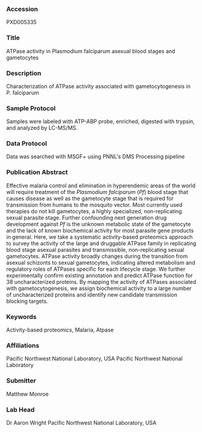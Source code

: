 ### Accession
PXD005335

### Title
ATPase activity in Plasmodium falciparum asexual blood stages and gametocytes

### Description
Characterization of ATPase activity associated with gametocytogenesis in P. falciparum

### Sample Protocol
Samples were labeled with ATP-ABP probe, enriched, digested with trypsin, and analyzed by LC-MS/MS.

### Data Protocol
Data was searched with MSGF+ using PNNL's DMS Processing pipeline

### Publication Abstract
Effective malaria control and elimination in hyperendemic areas of the world will require treatment of the <i>Plasmodium falciparum</i> (<i>Pf</i>) blood stage that causes disease as well as the gametocyte stage that is required for transmission from humans to the mosquito vector. Most currently used therapies do not kill gametocytes, a highly specialized, non-replicating sexual parasite stage. Further confounding next generation drug development against <i>Pf</i> is the unknown metabolic state of the gametocyte and the lack of known biochemical activity for most parasite gene products in general. Here, we take a systematic activity-based proteomics approach to survey the activity of the large and druggable ATPase family in replicating blood stage asexual parasites and transmissible, non-replicating sexual gametocytes. ATPase activity broadly changes during the transition from asexual schizonts to sexual gametocytes, indicating altered metabolism and regulatory roles of ATPases specific for each lifecycle stage. We further experimentally confirm existing annotation and predict ATPase function for 38 uncharacterized proteins. By mapping the activity of ATPases associated with gametocytogenesis, we assign biochemical activity to a large number of uncharacterized proteins and identify new candidate transmission blocking targets.

### Keywords
Activity-based proteomics, Malaria, Atpase

### Affiliations
Pacific Northwest National Laboratory, USA
Pacific Northwest National Laboratory

### Submitter
Matthew Monroe

### Lab Head
Dr Aaron Wright
Pacific Northwest National Laboratory, USA


